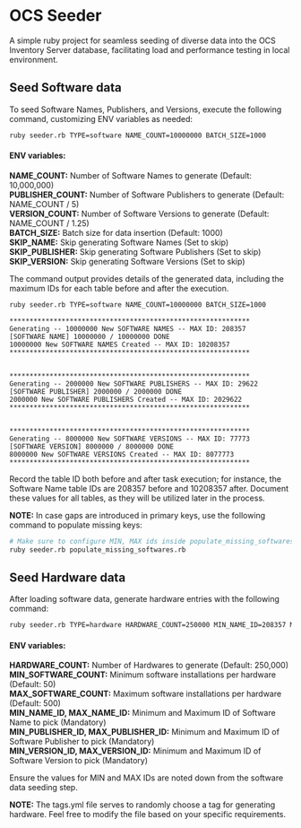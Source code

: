 # OCS Seeder
A simple ruby project for seamless seeding of diverse data into the OCS Inventory Server database, facilitating load and performance testing in local environment.

## Seed Software data
To seed Software Names, Publishers, and Versions, execute the following command, customizing ENV variables as needed:

```sh
ruby seeder.rb TYPE=software NAME_COUNT=10000000 BATCH_SIZE=1000
```

#### ENV variables:
**NAME_COUNT:** Number of Software Names to generate (Default: 10,000,000)  
**PUBLISHER_COUNT:** Number of Software Publishers to generate (Default: NAME_COUNT / 5)  
**VERSION_COUNT:** Number of Software Versions to generate (Default: NAME_COUNT / 1.25)  
**BATCH_SIZE:** Batch size for data insertion (Default: 1000)  
**SKIP_NAME:** Skip generating Software Names (Set to skip)  
**SKIP_PUBLISHER:** Skip generating Software Publishers (Set to skip)  
**SKIP_VERSION:** Skip generating Software Versions (Set to skip)  

The command output provides details of the generated data, including the maximum IDs for each table before and after the execution.  

```sh
ruby seeder.rb TYPE=software NAME_COUNT=10000000 BATCH_SIZE=1000
```
```
************************************************************
Generating -- 10000000 New SOFTWARE NAMES -- MAX ID: 208357
[SOFTWARE NAME] 10000000 / 10000000 DONE
10000000 New SOFTWARE NAMES Created -- MAX ID: 10208357
************************************************************


************************************************************
Generating -- 2000000 New SOFTWARE PUBLISHERS -- MAX ID: 29622
[SOFTWARE PUBLISHER] 2000000 / 2000000 DONE
2000000 New SOFTWARE PUBLISHERS Created -- MAX ID: 2029622
************************************************************


************************************************************
Generating -- 8000000 New SOFTWARE VERSIONS -- MAX ID: 77773
[SOFTWARE VERSION] 8000000 / 8000000 DONE
8000000 New SOFTWARE VERSIONS Created -- MAX ID: 8077773
************************************************************
```

Record the table ID both before and after task execution; for instance, the Software Name table IDs are 208357 before and 10208357 after. Document these values for all tables, as they will be utilized later in the process.  

**NOTE:** In case gaps are introduced in primary keys, use the following command to populate missing keys:  

```sh
# Make sure to configure MIN, MAX ids inside populate_missing_softwares.rb file.
ruby seeder.rb populate_missing_softwares.rb
```

## Seed Hardware data

After loading software data, generate hardware entries with the following command:  

```sh
ruby seeder.rb TYPE=hardware HARDWARE_COUNT=250000 MIN_NAME_ID=208357 MAX_NAME_ID=10208357 MIN_PUBLISHER_ID=29622 MAX_PUBLISHER_ID=2029622 MIN_VERSION_ID=77773 MAX_VERSION_ID=8077773
```

#### ENV variables:  
**HARDWARE_COUNT:** Number of Hardwares to generate (Default: 250,000)  
**MIN_SOFTWARE_COUNT:** Minimum software installations per hardware (Default: 50)  
**MAX_SOFTWARE_COUNT:** Maximum software installations per hardware (Default: 500)  
**MIN_NAME_ID, MAX_NAME_ID:** Minimum and Maximum ID of Software Name to pick (Mandatory)  
**MIN_PUBLISHER_ID, MAX_PUBLISHER_ID:** Minimum and Maximum ID of Software Publisher to pick (Mandatory)  
**MIN_VERSION_ID, MAX_VERSION_ID:** Minimum and Maximum ID of Software Version to pick (Mandatory)  

Ensure the values for MIN and MAX IDs are noted down from the software data seeding step.  

**NOTE:** The tags.yml file serves to randomly choose a tag for generating hardware. Feel free to modify the file based on your specific requirements.  
